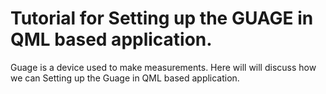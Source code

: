 # Tutorial for Setting up the GUAGE in QML based application.

Guage is a device used to make measurements. Here will will discuss how we can Setting up the Guage in QML based application. 